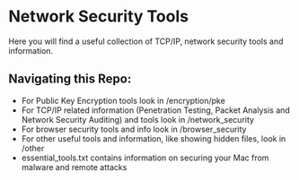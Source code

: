 # Network Security Tools

Here you will find a useful collection of TCP/IP, network security tools and information.

## Navigating this Repo:
+ For Public Key Encryption tools look in /encryption/pke
+ For TCP/IP related information (Penetration Testing, Packet Analysis and Network Security Auditing) and tools look in /network_security
+ For browser security tools and info look in /browser_security
+ For other useful tools and information, like showing hidden files, look in /other
+ essential_tools.txt contains information on securing your Mac from malware and remote attacks